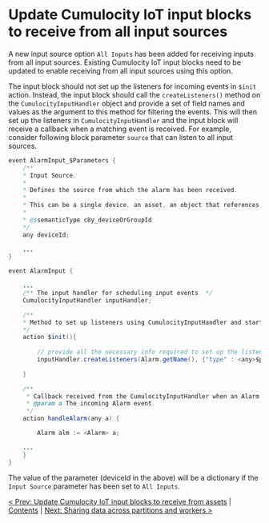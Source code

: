 # Update Cumulocity IoT input blocks to receive from all input sources

A new input source option `All Inputs` has been added for receiving inputs from all input sources. Existing Cumulocity IoT input blocks need to be updated to enable receiving from all input sources using this option.

The input block should not set up the listeners for incoming events in `$init` action. Instead, the input block should call the `createListeners()` method on the `CumulocityInputHandler` object and provide a set of field names and values as the argument to this method for filtering the events. This will then set up the listeners in `CumulocityInputHandler` and the input block will receive a callback when a matching event is received. For example, consider following block parameter `source` that can listen to all input sources.


```Java
event AlarmInput_$Parameters {
	/**
	* Input Source.
	*
	* Defines the source from which the alarm has been received.
	*
	* This can be a single device, an asset, an object that references or contains a group of devices, or all input sources.
	*
	* @$semanticType c8y_deviceOrGroupId
	*/
	any deviceId;

	...
}

event AlarmInput {

	...
	/** The input handler for scheduling input events. */
	CumulocityInputHandler inputHandler;

	/**
	* Method to set up listeners using CumulocityInputHandler and start listening for alarms from Cumulocity IoT.
	*/
	action $init(){
	
		// provide all the necessary info required to set up the listeners
		inputHandler.createListeners(Alarm.getName(), {"type" : <any>$parameters.alarmType}, handleAlarm);
	
	}

	/**
	 * Callback received from the CumulocityInputHandler when an Alarm event is received
	 * @param a The incoming Alarm event.
	 */
	action handleAlarm(any a) {

		Alarm alm := <Alarm> a;

	...
	}
}
```
The value of the parameter (deviceId in the above) will be a dictionary if the `Input Source` parameter has been set to `All Inputs`. 


[< Prev: Update Cumulocity IoT input blocks to receive from assets](151-MigrateInputBlocksForAssetInput.md) | [Contents](000-contents.md) | [Next: Sharing data across partitions and workers >](160-SharingDataAcrossPartition.md) 
